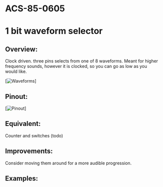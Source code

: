 # ACS-85-0605
1 bit waveform selector
==============

## Overview:
Clock driven.
three pins selects from one of 8 waveforms.
Meant for higher frequency sounds, however it is clocked, so you can go as low as you would like.

[![Waveforms](https://github.com/robstave/ArduinoComponentSketches/blob/master/ACS-85%20ATTiny85%20sketches/ACS-85-0605/images/waveforms.png)] 


## Pinout:
[![Pinout](https://github.com/robstave/ArduinoComponentSketches/blob/master/ACS-85%20ATTiny85%20sketches/ACS-85-0605/images/ACS-85-0605.png)] 

## Equivalent:
 
 Counter and switches (todo)
 
## Improvements:
Consider moving them around for a more audible progression. 

## Examples:

 
